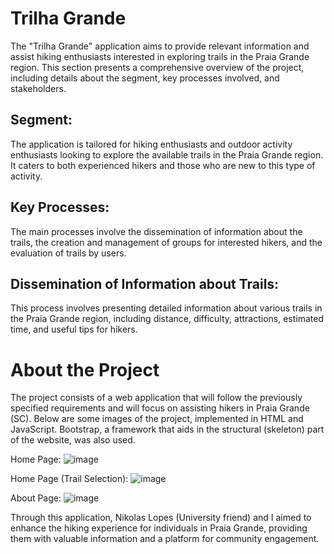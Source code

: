 # Trilha Grande
The "Trilha Grande" application aims to provide relevant information and assist hiking enthusiasts interested in exploring trails in the Praia Grande region. This section presents a comprehensive overview of the project, including details about the segment, key processes involved, and stakeholders.

## Segment:
The application is tailored for hiking enthusiasts and outdoor activity enthusiasts looking to explore the available trails in the Praia Grande region. It caters to both experienced hikers and those who are new to this type of activity.

## Key Processes:
The main processes involve the dissemination of information about the trails, the creation and management of groups for interested hikers, and the evaluation of trails by users.

## Dissemination of Information about Trails:
This process involves presenting detailed information about various trails in the Praia Grande region, including distance, difficulty, attractions, estimated time, and useful tips for hikers.

# About the Project
The project consists of a web application that will follow the previously specified requirements and will focus on assisting hikers in Praia Grande (SC). Below are some images of the project, implemented in HTML and JavaScript. Bootstrap, a framework that aids in the structural (skeleton) part of the website, was also used.

Home Page:
![image](https://github.com/rodrigoguedes09/Trilhas/assets/61996985/e4a07c2c-626d-45f9-afdd-40852c8f606b)


Home Page (Trail Selection):
![image](https://github.com/rodrigoguedes09/Trilhas/assets/61996985/1fc4978f-96ac-4ba4-af0f-03f7be69d385)


About Page:
![image](https://github.com/rodrigoguedes09/Trilhas/assets/61996985/e605344f-783d-40e5-834b-8f67d9471802)



Through this application, Nikolas Lopes (University friend) and I aimed to enhance the hiking experience for individuals in Praia Grande, providing them with valuable information and a platform for community engagement.
